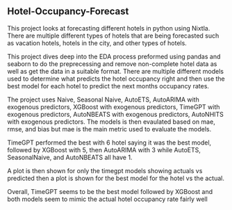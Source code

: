 ## Hotel-Occupancy-Forecast

This project looks at forecasting different hotels in python using Nixtla. There are multiple different types of hotels that are being forecasted such as vacation hotels, hotels in the city, and other types of hotels. 

This project dives deep into the EDA process preformed using pandas and seaborn to do the preprecessing and remove non-complete hotel data as well as get the data in a suitable format. There are multiple different models used to determine what predicts the hotel occupancy right and then use the best model for each hotel to predict the next months occupancy rates.

The project uses Naive, Seasonal Naive, AutoETS, AutoARIMA with exogenous predictors, XGBoost with exogenous predictors, TimeGPT with exogenous predictors, AutoNBEATS with exogenous predictors, AutoNHITS with exogenous predictors. The models is then evaulated based on mae, rmse, and bias but mae is the main metric used to evaluate the models.

TimeGPT performed the best with 6 hotel saying it was the best model, followed by XGBoost with 5, then AutoARIMA with 3 while AutoETS, SeasonalNaive, and AutoNBEATS all have 1.

A plot is then shown for only the timegpt models showing actuals vs predicted then a plot is shown for the best model for the hotel vs the actual.

Overall, TimeGPT seems to be the best model followed by XGBoost and both models seem to mimic the actual hotel occupancy rate fairly well
